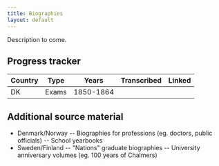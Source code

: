 ```yaml
---
title: Biographies
layout: default
---
```


Description to come.

## Progress tracker

| Country | Type | Years | Transcribed | Linked | 
| --- | --- | --- | --- | --- | 
| DK | Exams | 1850-1864 | | |

## Additional source material
- Denmark/Norway
-- Biographies for professions (eg. doctors, public officials)
-- School yearbooks
- Sweden/Finland
-- "Nations" graduate biographies
-- University anniversary volumes (eg. 100 years of Chalmers)
